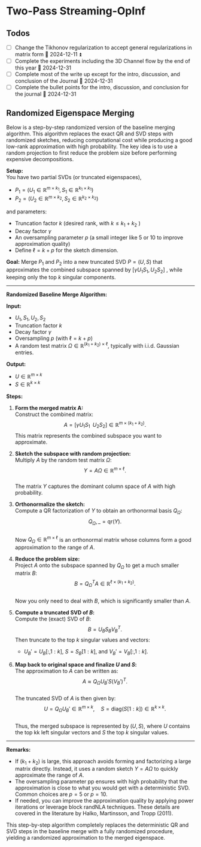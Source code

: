 # Two-Pass Streaming-OpInf

## Todos
- [ ] Change the Tikhonov regularization to accept general regularizations in matrix form 📅 2024-12-11  ⏫ 
- [ ] Complete the experiments including the 3D Channel flow by the end of this year 📅 2024-12-31
- [ ] Complete most of the write up except for the intro, discussion, and conclusion of the Journal 📅 2024-12-31
- [ ] Complete the bullet points for the intro, discussion, and conclusion for the journal  📅 2024-12-31

## Randomized Eigenspace Merging

Below is a step-by-step randomized version of the baseline merging algorithm. This algorithm replaces the exact QR and SVD steps with randomized sketches, reducing computational cost while producing a good low-rank approximation with high probability. The key idea is to use a random projection to first reduce the problem size before performing expensive decompositions.

**Setup:**  
You have two partial SVDs (or truncated eigenspaces),

- $P_1 = (U_1 \in \mathbb{R}^{m \times k_1} , S_1 \in \mathbb{R}^{k_1 \times k_1})$ 
- $P_2 = (U_2 \in \mathbb{R}^{m \times k_2}, S_2 \in \mathbb{R}^{k_2 \times k_2})$   

and parameters:

- Truncation factor $k$  (desired rank, with $k \leq k_1+k_2$ )
- Decay factor $\gamma$
- An oversampling parameter $p$ (a small integer like 5 or 10 to improve approximation quality)
- Define $\ell = k + p$ for the sketch dimension.

**Goal:** Merge $P_1$ and $P_2$ into a new truncated SVD $P = (U, S)$ that approximates the combined subspace spanned by $[\gamma U_1 S_1, U_2 S_2]$ , while keeping only the top $k$ singular components.

---

**Randomized Baseline Merge Algorithm:**

**Input:**

- $U_1, S_1, U_2, S_2$
- Truncation factor $k$
- Decay factor $\gamma$
- Oversampling $p$ (with $\ell = k+p$)
- A random test matrix $\Omega \in \mathbb{R}^{(k_1+k_2) \times \ell}$, typically with i.i.d. Gaussian entries.

**Output:**

- $U \in \mathbb{R}^{m \times k}$
- $S \in \mathbb{R}^{k \times k}$

**Steps:**

1. **Form the merged matrix A:**  
    Construct the combined matrix:
	$$ 
		A = [\gamma U_1 S_1 \;\; U_2 S_2] \in \mathbb{R}^{m \times (k_1+k_2)}.
	 $$
    This matrix represents the combined subspace you want to approximate.
    
2. **Sketch the subspace with random projection:**  
    Multiply $A$ by the random test matrix $\Omega$:
	$$    
	Y = A \Omega \in \mathbb{R}^{m \times \ell}.
	$$  
    The matrix $Y$ captures the dominant column space of $A$ with high probability.
    
3. **Orthonormalize the sketch:**  
    Compute a QR factorization of $Y$ to obtain an orthonormal basis $Q_\Omega$:
	$$ 
    Q_\Omega, \_ = \text{qr}(Y).
	$$  
    Now $Q_\Omega \in \mathbb{R}^{m \times \ell}$ is an orthonormal matrix whose columns form a good approximation to the range of $A$.
    
4. **Reduce the problem size:**  
    Project $A$ onto the subspace spanned by $Q_\Omega$ to get a much smaller matrix $B$:
	$$ 
	    B = Q_\Omega^T A \in \mathbb{R}^{\ell \times (k_1+k_2)}.
	$$    
    Now you only need to deal with $B$, which is significantly smaller than $A$.
    
5. **Compute a truncated SVD of $B$:**  
    Compute the (exact) SVD of $B$:
   $$ 
    B = U_B S_B V_B^T.
	$$ 
    Then truncate to the top $k$ singular values and vectors:
    - $U_B' = U_B[:,1:k]$, $S = S_B[1:k]$, and $V_B' = V_B[:,1:k]$.
6. **Map back to original space and finalize $U$ and $S$:**  
    The approximation to $A$ can be written as:
	$$ 
	    A \approx Q_\Omega U_B' S (V_B')^T.
	$$  
    The truncated SVD of $A$ is then given by:
	$$ 
	    U = Q_\Omega U_B' \in \mathbb{R}^{m \times k}, \quad S = \text{diag}(S[1:k]) \in \mathbb{R}^{k \times k}.
	$$  
    Thus, the merged subspace is represented by $(U, S)$, where $U$ contains the top kk left singular vectors and $S$ the top $k$ singular values.
    

---

**Remarks:**

- If $(k_1 + k_2)$ is large, this approach avoids forming and factorizing a large matrix directly. Instead, it uses a random sketch $Y = A\Omega$ to quickly approximate the range of $A$.
- The oversampling parameter pp ensures with high probability that the approximation is close to what you would get with a deterministic SVD. Common choices are $p = 5$ or $p = 10$.
- If needed, you can improve the approximation quality by applying power iterations or leverage block randNLA techniques. These details are covered in the literature by Halko, Martinsson, and Tropp (2011).

This step-by-step algorithm completely replaces the deterministic QR and SVD steps in the baseline merge with a fully randomized procedure, yielding a randomized approximation to the merged eigenspace.